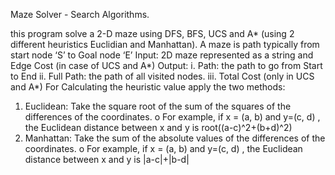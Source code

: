 Maze Solver - Search Algorithms.

this program solve a 2-D maze using DFS, BFS, UCS and A* (using 2 different heuristics Euclidian and Manhattan). A maze is path typically from start node ‘S’ to Goal node ‘E’
Input: 2D maze represented as a string and Edge Cost (in case of UCS and A*) Output: i. Path: the path to go from Start to End ii. Full Path: the path of all visited nodes. iii. Total Cost (only in UCS and A*)
For Calculating the heuristic value apply the two methods:
1.	Euclidean: Take the square root of the sum of the squares of the differences of the coordinates. o For example, if x = (a, b) and y=(c, d) , the Euclidean distance between x and y is root((a-c)^2+(b+d)^2)
2.	Manhattan: Take the sum of the absolute values of the differences of the coordinates. o For example, if x = (a, b) and y=(c, d) , the Euclidean distance between x and y is |a-c|+|b-d|

